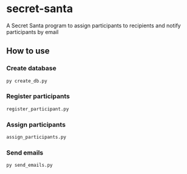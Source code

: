 # secret-santa
A Secret Santa program to assign participants to recipients and notify participants by email

## How to use

### Create database

```python
py create_db.py
```

### Register participants

```python
register_participant.py
```

### Assign participants

```python
assign_participants.py
```

### Send emails

```python
py send_emails.py
```
